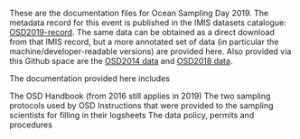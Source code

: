 These are the documentation files for Ocean Sampling Day 2019. The metadata record for this event is published in the IMIS datasets catalogue: [OSD2019-record](https://www.vliz.be/en/imis?module=dataset&dasid=7917). The same data can be obtained as a direct download from that IMIS record, but a more annotated set of data (in particular the machine/developer-readable versions) are provided here.
Also provided via this Github space are the [OSD2014 data](https://github.com/ocean-sampling-day/OSD2014) and [OSD2018 data](https://github.com/ocean-sampling-day/OSD2018).

The documentation provided here includes

The OSD Handbook (from 2016 still applies in 2019)
The two sampling protocols used by OSD
Instructions that were provided to the sampling scientists for filling in their logsheets
The data policy, permits and procedures
